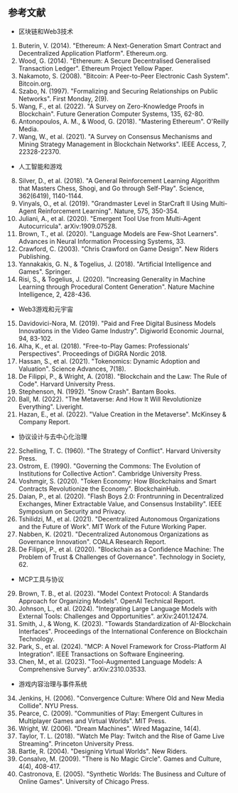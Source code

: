 ## 参考文献


* 区块链和Web3技术

1. Buterin, V. (2014). "Ethereum: A Next-Generation Smart Contract and Decentralized Application Platform". Ethereum.org. 
2. Wood, G. (2014). "Ethereum: A Secure Decentralised Generalised Transaction Ledger". Ethereum Project Yellow Paper.
3. Nakamoto, S. (2008). "Bitcoin: A Peer-to-Peer Electronic Cash System". Bitcoin.org.
4. Szabo, N. (1997). "Formalizing and Securing Relationships on Public Networks". First Monday, 2(9).
5. Wang, F., et al. (2022). "A Survey on Zero-Knowledge Proofs in Blockchain". Future Generation Computer Systems, 135, 62-80.
6. Antonopoulos, A. M., & Wood, G. (2018). "Mastering Ethereum". O'Reilly Media.
7. Wang, W., et al. (2021). "A Survey on Consensus Mechanisms and Mining Strategy Management in Blockchain Networks". IEEE Access, 7, 22328-22370.

* 人工智能和游戏

8. Silver, D., et al. (2018). "A General Reinforcement Learning Algorithm that Masters Chess, Shogi, and Go through Self-Play". Science, 362(6419), 1140-1144.
9. Vinyals, O., et al. (2019). "Grandmaster Level in StarCraft II Using Multi-Agent Reinforcement Learning". Nature, 575, 350-354.
10. Juliani, A., et al. (2020). "Emergent Tool Use from Multi-Agent Autocurricula". arXiv:1909.07528.
11. Brown, T., et al. (2020). "Language Models are Few-Shot Learners". Advances in Neural Information Processing Systems, 33.
12. Crawford, C. (2003). "Chris Crawford on Game Design". New Riders Publishing.
13. Yannakakis, G. N., & Togelius, J. (2018). "Artificial Intelligence and Games". Springer.
14. Risi, S., & Togelius, J. (2020). "Increasing Generality in Machine Learning through Procedural Content Generation". Nature Machine Intelligence, 2, 428-436.

* Web3游戏和元宇宙

15. Davidovici-Nora, M. (2019). "Paid and Free Digital Business Models Innovations in the Video Game Industry". Digiworld Economic Journal, 94, 83-102.
16. Alha, K., et al. (2018). "Free-to-Play Games: Professionals' Perspectives". Proceedings of DiGRA Nordic 2018.
17. Hassan, S., et al. (2021). "Tokenomics: Dynamic Adoption and Valuation". Science Advances, 7(18).
18. De Filippi, P., & Wright, A. (2018). "Blockchain and the Law: The Rule of Code". Harvard University Press.
19. Stephenson, N. (1992). "Snow Crash". Bantam Books.
20. Ball, M. (2022). "The Metaverse: And How It Will Revolutionize Everything". Liveright.
21. Hazan, E., et al. (2022). "Value Creation in the Metaverse". McKinsey & Company Report.

* 协议设计与去中心化治理

22. Schelling, T. C. (1960). "The Strategy of Conflict". Harvard University Press.
23. Ostrom, E. (1990). "Governing the Commons: The Evolution of Institutions for Collective Action". Cambridge University Press.
24. Voshmgir, S. (2020). "Token Economy: How Blockchains and Smart Contracts Revolutionize the Economy". BlockchainHub.
25. Daian, P., et al. (2020). "Flash Boys 2.0: Frontrunning in Decentralized Exchanges, Miner Extractable Value, and Consensus Instability". IEEE Symposium on Security and Privacy.
26. Tshilidzi, M., et al. (2021). "Decentralized Autonomous Organizations and the Future of Work". MIT Work of the Future Working Paper.
27. Nabben, K. (2021). "Decentralized Autonomous Organizations as Governance Innovation". COALA Research Report.
28. De Filippi, P., et al. (2020). "Blockchain as a Confidence Machine: The Problem of Trust & Challenges of Governance". Technology in Society, 62.

* MCP工具与协议

29. Brown, T. B., et al. (2023). "Model Context Protocol: A Standards Approach for Organizing Models". OpenAI Technical Report.
30. Johnson, L., et al. (2024). "Integrating Large Language Models with External Tools: Challenges and Opportunities". arXiv:2401.12474.
31. Smith, J., & Wong, K. (2023). "Towards Standardization of AI-Blockchain Interfaces". Proceedings of the International Conference on Blockchain Technology.
32. Park, S., et al. (2024). "MCP: A Novel Framework for Cross-Platform AI Integration". IEEE Transactions on Software Engineering.
33. Chen, M., et al. (2023). "Tool-Augmented Language Models: A Comprehensive Survey". arXiv:2310.03533.

* 游戏内容治理与事件系统

34. Jenkins, H. (2006). "Convergence Culture: Where Old and New Media Collide". NYU Press.
35. Pearce, C. (2009). "Communities of Play: Emergent Cultures in Multiplayer Games and Virtual Worlds". MIT Press.
36. Wright, W. (2006). "Dream Machines". Wired Magazine, 14(4).
37. Taylor, T. L. (2018). "Watch Me Play: Twitch and the Rise of Game Live Streaming". Princeton University Press.
38. Bartle, R. (2004). "Designing Virtual Worlds". New Riders.
39. Consalvo, M. (2009). "There is No Magic Circle". Games and Culture, 4(4), 408-417.
40. Castronova, E. (2005). "Synthetic Worlds: The Business and Culture of Online Games". University of Chicago Press.


